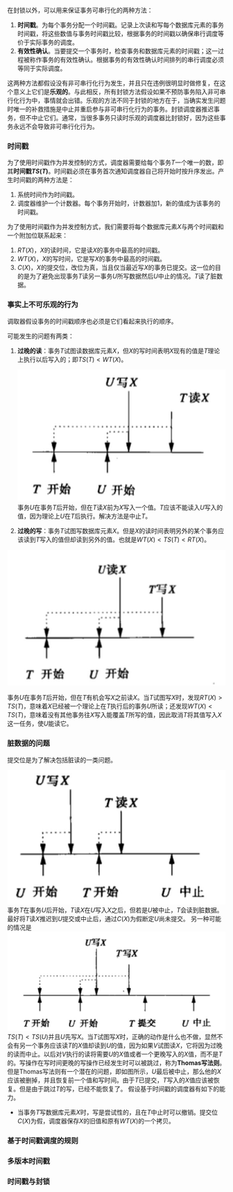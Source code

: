 在封锁以外，可以用来保证事务可串行化的两种方法：

1. **时间戳**。为每个事务分配一个时间戳。记录上次读和写每个数据库元素的事务时间戳，将这些数值与事务时间戳比较，根据事务的时间戳以确保串行调度等价于实际事务的调度。
2. **有效性确认**。当要提交一个事务时，检查事务和数据库元素的时间戳；这一过程被称作事务的有效性确认。根据事务的有效性确认时间排列的串行调度必须等同于实际调度。

这两种方法都假设没有非可串行化行为发生，并且只在违例很明显时做修复，在这个意义上它们是**乐观的**。与此相反，所有封锁方法假设如果不预防事务陷入非可串行化行为中，事情就会出错。乐观的方法不同于封锁的地方在于，当确实发生问题时唯一的补救措施是中止并重启参与非可串行化行为的事务。封锁调度器推迟事务，但不中止它们。通常，当很多事务只读时乐观的调度器比封锁好，因为这些事务永远不会导致非可串行化行为。

### 时间戳

为了使用时间戳作为并发控制的方式，调度器需要给每个事务$T$一个唯一的数，即其**时间戳$TS(T)$**。时间戳必须在事务首次通知调度器自己将开始时按升序发出。产生时间戳的两种方法是：

1. 系统时间作为时间戳。
2. 调度器维护一个计数器。每个事务开始时，计数器加$1$，新的值成为该事务的时间戳。

为了使用时间戳作为并发控制方式，我们需要将每个数据库元素$X$与两个时间戳和一个附加位联系起来：

1. $RT(X)$，$X$的读时间，它是读$X$的事务中最高的时间戳。
2. $WT(X)$，$X$的写时间，它是写$X$的事务中最高的时间戳。
3. $C(X)$，$X$的提交位，改位为真，当且仅当最近写$X$的事务已提交。这一位的目的是为了避免出现事务$T$读另一事务$U$所写数据然后$U$中止的情况。$T$读了脏数据。

### 事实上不可乐观的行为

调取器假设事务的时间戳顺序也必须是它们看起来执行的顺序。

可能发生的问题有两类：

1. **过晚的读**：事务$T$试图读数据库元素$X$，但$X$的写时间表明$X$现有的值是$T$理论上执行以后写入的；即$TS(T) <WT(X)$。

   ![7-8-1](./7-8-1.jpg)
   事务$U$在事务$T$后开始，但在$T$读$X$前为$X$写入一个值。$T$应该不能读入$U$写入的值，因为理论上$U$在$T$后执行。解决方法是中止$T$。

2. **过晚的写**：事务$T$试图写数据库元素$X$。但是$X$的读时间表明另外的某个事务应该读到$T$写入的值但却读到另外的值。也就是$WT(X) < TS(T) < RT(X)$。

![7-8-2](./7-8-2.jpg)

事务$U$在事务$T$后开始，但在$T$有机会写$X$之前读$X$。当$T$试图写$X$时，发现$RT(X) > TS(T)$，意味着$X$已经被一个理论上在$T$执行后的事务$U$所读；还发现$WT(X) < TS(T)$，意味着没有其他事务往$X$写入能覆盖$T$所写的值，因此取消$T$将其值写入$X$这一任务，使$U$能读它。

### 脏数据的问题

提交位是为了解决包括脏读的一类问题。

![7-8-3](./7-8-3.jpg)
事务$T$在事务$U$后开始，$T$读$X$在$U$写入$X$之后，但若是$U$被中止，$T$会读到脏数据。最好将$T$读$X$推迟到$U$提交或中止后，通过$C(X)$为假断定$U$尚未提交。
另一种可能的情况是
![7-8-4](./7-8-4.jpg)
$TS(T) < TS(U)$并且$U$先写$X$。当$T$试图写$X$时，正确的动作是什么也不做，显然不会有另一个事务应该读$T$的$X$值却读到$U$的值，因为如果$V$试图读$X$，它将因为过晚的读而中止。以后对$V$执行的读将需要$U$的$X$值或者一个更晚写入的$X$值，而不是$T$的。写操作在写时间更晚的写操作已经发生时可以被跳过，称为**Thomas写法则**。
但是Thomas写法则有一个潜在的问题，即如图所示，$U$最后被中止，那么他的$X$应该被删掉，并且恢复前一个值和写时间。由于$T$已提交，$T$写入的$X$值应该被恢复。但是由于跳过$T$的写，已经不能恢复了。
假设基于时间戳的调度器有如下的能力。
* 当事务$T$写数据库元素$X$时，写是尝试性的，且在$T$中止时可以撤销。提交位$C(X)$为假，调度器保存$X$的旧值和原有$WT(X)$的一个拷贝。

### 基于时间戳调度的规则
### 多版本时间戳

### 时间戳与封锁

